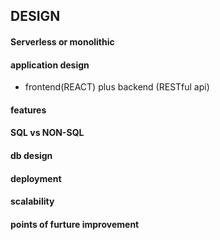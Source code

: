 ## DESIGN

####    Serverless or monolithic

#### application design
- frontend(REACT) plus backend (RESTful api)

#### features


#### SQL vs NON-SQL

#### db design


#### deployment


#### scalability


#### points of furture improvement


